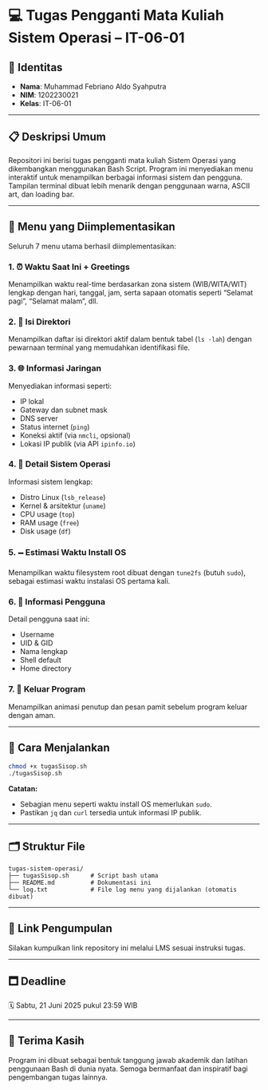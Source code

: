 # 💻 Tugas Pengganti Mata Kuliah Sistem Operasi – IT-06-01

## 👤 Identitas

- **Nama**: Muhammad Febriano Aldo Syahputra
- **NIM**: 1202230021
- **Kelas**: IT-06-01

---

## 📋 Deskripsi Umum

Repositori ini berisi tugas pengganti mata kuliah Sistem Operasi yang dikembangkan menggunakan Bash Script. Program ini menyediakan menu interaktif untuk menampilkan berbagai informasi sistem dan pengguna. Tampilan terminal dibuat lebih menarik dengan penggunaan warna, ASCII art, dan loading bar.

---

## 📌 Menu yang Diimplementasikan

Seluruh 7 menu utama berhasil diimplementasikan:

### 1. ⏰ Waktu Saat Ini + Greetings

Menampilkan waktu real-time berdasarkan zona sistem (WIB/WITA/WIT) lengkap dengan hari, tanggal, jam, serta sapaan otomatis seperti “Selamat pagi”, “Selamat malam”, dll.

### 2. 📁 Isi Direktori

Menampilkan daftar isi direktori aktif dalam bentuk tabel (`ls -lah`) dengan pewarnaan terminal yang memudahkan identifikasi file.

### 3. 🌐 Informasi Jaringan

Menyediakan informasi seperti:

- IP lokal
- Gateway dan subnet mask
- DNS server
- Status internet (`ping`)
- Koneksi aktif (via `nmcli`, opsional)
- Lokasi IP publik (via API `ipinfo.io`)

### 4. 💾 Detail Sistem Operasi

Informasi sistem lengkap:

- Distro Linux (`lsb_release`)
- Kernel & arsitektur (`uname`)
- CPU usage (`top`)
- RAM usage (`free`)
- Disk usage (`df`)

### 5. 🗕️ Estimasi Waktu Install OS

Menampilkan waktu filesystem root dibuat dengan `tune2fs` (butuh `sudo`), sebagai estimasi waktu instalasi OS pertama kali.

### 6. 👤 Informasi Pengguna

Detail pengguna saat ini:

- Username
- UID & GID
- Nama lengkap
- Shell default
- Home directory

### 7. 🚪 Keluar Program

Menampilkan animasi penutup dan pesan pamit sebelum program keluar dengan aman.

---

## 🧪 Cara Menjalankan

```bash
chmod +x tugasSisop.sh
./tugasSisop.sh
```

**Catatan:**

- Sebagian menu seperti waktu install OS memerlukan `sudo`.
- Pastikan `jq` dan `curl` tersedia untuk informasi IP publik.

---

## 🗂️ Struktur File

```
tugas-sistem-operasi/
├── tugasSisop.sh      # Script bash utama
├── README.md          # Dokumentasi ini
└── log.txt            # File log menu yang dijalankan (otomatis dibuat)
```

---

## 📌 Link Pengumpulan

Silakan kumpulkan link repository ini melalui LMS sesuai instruksi tugas.

---

## 🗖️ Deadline

🗓️ Sabtu, 21 Juni 2025 pukul 23:59 WIB

---

## 🙏 Terima Kasih

Program ini dibuat sebagai bentuk tanggung jawab akademik dan latihan penggunaan Bash di dunia nyata. Semoga bermanfaat dan inspiratif bagi pengembangan tugas lainnya.

